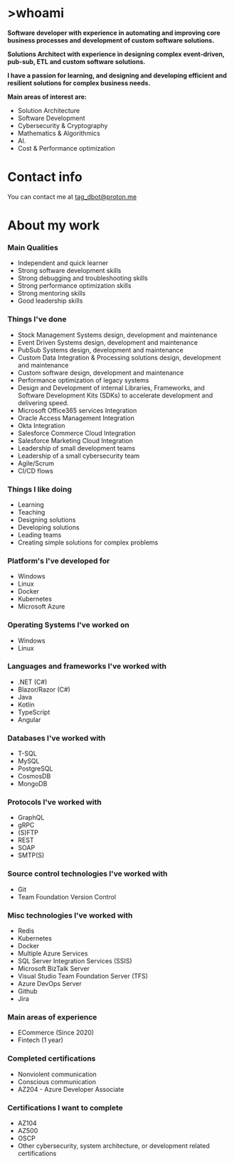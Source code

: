 # >whoami
**Software developer with experience in automating and improving core business processes and development of custom software solutions.**

**Solutions Architect with experience in designing complex event-driven, pub-sub, ETL and custom software solutions.**

**I have a passion for learning, and designing and developing efficient and resilient solutions for complex business needs.**
  
**Main areas of interest are:**
- Solution Architecture
- Software Development
- Cybersecurity & Cryptography
- Mathematics & Algorithmics
- AI.
- Cost & Performance optimization

# Contact info
You can contact me at tag_dbot@proton.me

# About my work
### Main Qualities
- Independent and quick learner
- Strong software development skills
- Strong debugging and troubleshooting skills
- Strong performance optimization skills
- Strong mentoring skills
- Good leadership skills


### Things I've done
- Stock Management Systems design, development and maintenance
- Event Driven Systems design, development and maintenance
- PubSub Systems design, development and maintenance
- Custom Data Integration & Processing solutions design, development and maintenance
- Custom software design, development and maintenance
- Performance optimization of legacy systems
- Design and Development of internal Libraries, Frameworks, and Software Development Kits (SDKs) to accelerate development and delivering speed.
- Microsoft Office365 services Integration
- Oracle Access Management Integration
- Okta Integration 
- Salesforce Commerce Cloud Integration
- Salesforce Marketing Cloud Integration
- Leadership of small development teams
- Leadership of a small cybersecurity team
- Agile/Scrum
- CI/CD flows


### Things I like doing
- Learning
- Teaching
- Designing solutions
- Developing solutions
- Leading teams
- Creating simple solutions for complex problems


### Platform's I've developed for
- Windows
- Linux
- Docker
- Kubernetes
- Microsoft Azure
	
	
### Operating Systems I've worked on
- Windows
- Linux


### Languages and frameworks I've worked with
- .NET (C#)
- Blazor/Razor (C#)
- Java
- Kotlin
- TypeScript
- Angular
	
	
### Databases I've worked with
- T-SQL
- MySQL
- PostgreSQL
- CosmosDB
- MongoDB


### Protocols I've worked with
- GraphQL
- gRPC
- (S)FTP
- REST
- SOAP
- SMTP(S)


### Source control technologies I've worked with
- Git
- Team Foundation Version Control
	
	
### Misc technologies I've worked with	
- Redis
- Kubernetes
- Docker
- Multiple Azure Services
- SQL Server Integration Services (SSIS)
- Microsoft BizTalk Server
- Visual Studio Team Foundation Server (TFS)
- Azure DevOps Server
- Github
- Jira


### Main areas of experience
- ECommerce (Since 2020)
- Fintech (1 year)


### Completed certifications
- Nonviolent communication
- Conscious communication
- AZ204 - Azure Developer Associate


### Certifications I want to complete
- AZ104
- AZ500
- OSCP
- Other cybersecurity, system architecture, or development related certifications


